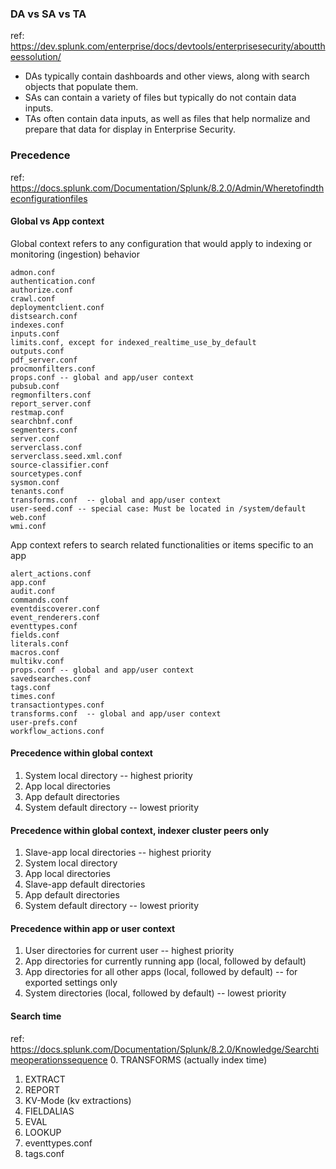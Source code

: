 
### DA vs SA vs TA
ref: https://dev.splunk.com/enterprise/docs/devtools/enterprisesecurity/abouttheessolution/

* DAs typically contain dashboards and other views, along with search objects that populate them.
* SAs can contain a variety of files but typically do not contain data inputs.
* TAs often contain data inputs, as well as files that help normalize and prepare that data for display in Enterprise Security.


### Precedence
ref: https://docs.splunk.com/Documentation/Splunk/8.2.0/Admin/Wheretofindtheconfigurationfiles

#### Global vs App context
Global context refers to any configuration that would apply to indexing or monitoring (ingestion) behavior
```
admon.conf
authentication.conf
authorize.conf
crawl.conf
deploymentclient.conf
distsearch.conf
indexes.conf
inputs.conf
limits.conf, except for indexed_realtime_use_by_default
outputs.conf
pdf_server.conf
procmonfilters.conf
props.conf -- global and app/user context
pubsub.conf
regmonfilters.conf
report_server.conf
restmap.conf
searchbnf.conf
segmenters.conf
server.conf
serverclass.conf
serverclass.seed.xml.conf
source-classifier.conf
sourcetypes.conf
sysmon.conf
tenants.conf
transforms.conf  -- global and app/user context
user-seed.conf -- special case: Must be located in /system/default
web.conf
wmi.conf
```

App context refers to search related functionalities or items specific to an app
```
alert_actions.conf
app.conf
audit.conf
commands.conf
eventdiscoverer.conf
event_renderers.conf
eventtypes.conf
fields.conf
literals.conf
macros.conf
multikv.conf
props.conf -- global and app/user context
savedsearches.conf
tags.conf
times.conf
transactiontypes.conf
transforms.conf  -- global and app/user context
user-prefs.conf
workflow_actions.conf
```

#### Precedence within global context
1. System local directory -- highest priority
2. App local directories
3. App default directories
4. System default directory -- lowest priority

#### Precedence within global context, indexer cluster peers only
1. Slave-app local directories -- highest priority
2. System local directory
3. App local directories
4. Slave-app default directories
5. App default directories
6. System default directory -- lowest priority

#### Precedence within app or user context
1. User directories for current user -- highest priority
2. App directories for currently running app (local, followed by default)
3. App directories for all other apps (local, followed by default) -- for exported settings only
4. System directories (local, followed by default) -- lowest priority

#### Search time
ref: https://docs.splunk.com/Documentation/Splunk/8.2.0/Knowledge/Searchtimeoperationssequence
0. TRANSFORMS (actually index time)
1. EXTRACT
2. REPORT
3. KV-Mode (kv extractions)
4. FIELDALIAS
5. EVAL
6. LOOKUP
7. eventtypes.conf
8. tags.conf
